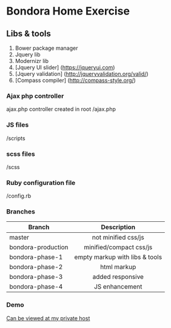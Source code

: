 # Bondora Home Exercise

## Libs & tools

1. Bower package manager
2. Jquery lib
3. Modernizr lib
4. [Jquery UI slider] (https://jqueryui.com)
5. [Jquery validation] (http://jqueryvalidation.org/valid/)
6. [Compass compiler] (http://compass-style.org/)

### Ajax php controller

ajax.php controller created in root /ajax.php

### JS files

/scripts

### scss files

/scss

### Ruby configuration file

/config.rb


### Branches

| Branch                | Description                          | 
| --------------------- |:------------------------------------:|
| master                | not minified css/js                  |
| bondora-production    | minified/compact css/js              |
| bondora-phase-1       | empty markup with libs & tools       |
| bondora-phase-2       | html markup                          |
| bondora-phase-3       | added responsive                     |
| bondora-phase-4       | JS enhancement                       |

### Demo

[Can be viewed at my private host](http://webdeveloper/bondora)
